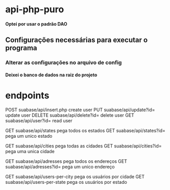 # api-php-puro 
#### Optei por usar o padrão DAO

## Configurações necessárias para executar o programa

### Alterar as configurações no arquivo de config

#### Deixei o banco de dados na raiz do projeto

# endpoints

POST suabase/api/insert.php create user
PUT suabase/api/update?id= update user
DELETE suabase/api/delete?id= delete user
GET suabase/api/user?id= read user

GET suabase/api/states pega todos os estados
GET suabase/api/states?id= pega um unico estado

GET suabase/api/cities pega todas as cidades
GET suabase/api/cities?id= pega uma unica cidade

GET suabase/api/adresses pega todos os endereços
GET suabase/api/adresses?id= pega um unico endereço

GET suabase/api/users-per-city pega os usuários por cidade
GET suabase/api/users-per-state pega os usuários por estado
